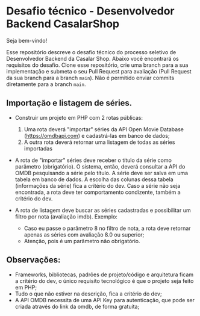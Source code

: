# Desafio técnico - Desenvolvedor Backend CasalarShop

Seja bem-vindo!

Esse repositório descreve o desafio técnico do processo seletivo de Desenvolvedor Backend da Casalar Shop. Abaixo você encontrará os requisitos do desafio.
Clone esse repositório, crie uma branch para a sua implementação e submeta o seu Pull Request para avaliação (Pull Request da sua branch para a branch `main`). Não é permitido enviar commits diretamente para a branch `main`.

## Importação e listagem de séries.

- Construir um projeto em PHP com 2 rotas públicas:
  1. Uma rota deverá "importar" séries da API Open Movie Database (https://omdbapi.com) e cadastrá-las em banco de dados;
  2. A outra rota deverá retornar uma listagem de todas as séries importadas

- A rota de "importar" séries deve receber o título da série como parâmetro (obrigatório). O sistema, então, deverá consultar a API do OMDB pesquisando a série pelo título. A série deve ser salva em uma tabela em banco de dados. A escolha das colunas dessa tabela (informações da série) fica a critério do dev. Caso a série não seja encontrada, a rota deve ter comportamento condizente, também a critério do dev.

- A rota de listagem deve buscar as séries cadastradas e possibilitar um filtro por nota (avaliação imdb). Exemplo:
  - Caso eu passe o parâmetro 8 no filtro de nota, a rota deve retornar apenas as séries com avaliação 8.0 ou superior;
  - Atenção, pois é um parâmetro não obrigatório.

## Observações:
  - Frameworks, bibliotecas, padrões de projeto/código e arquitetura ficam a critério do dev, o único requisito tecnológico é que o projeto seja feito em PHP;
  - Tudo o que não estiver na descrição, fica a critério do dev;
  - A API OMDB necessita de uma API Key para autenticação, que pode ser criada através do link da omdb, de forma gratuita;
